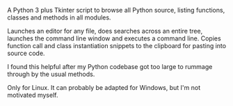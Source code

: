 A Python 3 plus Tkinter script to browse all Python source, listing functions, classes and methods in all modules.

Launches an editor for any file, does searches across an entire tree, launches the command line window and executes a command line. Copies function call and class instantiation snippets to the clipboard for pasting into source code.

I found this helpful after my Python codebase got too large to rummage through by the usual methods.

Only for Linux. It can probably be adapted for Windows, but I'm not motivated myself.


